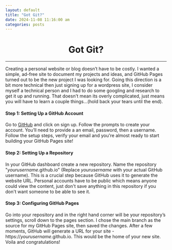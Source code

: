```yaml
---
layout: default
title: "Got Git?"
date: 2024-11-08 11:16:00 am
categories: posts
---
```


# <center> Got Git? </center>  
---  


Creating a personal website or blog doesn’t have to be costly. I wanted a simple, ad-free site to document my projects and ideas, and GitHub Pages turned out to be the new project I was looking for. Going this direction is a bit more technical then just signing up for a wordpress site, I consider myself a technical person and I had to do some googling and research to get it up and running. That doesn't mean its overly complicated, just means you will have to learn a couple things...(hold back your tears until the end).  


#### Step 1: Setting Up a GitHub Account  

Go to [GitHub](https://www.github.com) and click on sign up. Follow the prompts to create your account. You’ll need to provide a an email, password, then a username. Follow the setup steps, verify your email and you're almost ready to start building your GitHub Pages site!  


#### Step 2: Setting Up a Repository  

In your GitHub dashboard create a new repository. Name the repository "*yourusername*.github.io" (Replace *yourusername* with your actual GitHub username). This is a crucial step because GitHub uses it to generate the website URL. Personal accounts have to be public which means anyone could view the content, just don't save anything in this repository if you don't want someone to be able to see it.  


#### Step 3: Configuring GitHub Pages  

Go into your repository and in the right hand corner will be your repository’s settings, scroll down to the pages section. I chose the main branch as the source for my GitHub Pages site, then saved the changes. After a few moments, GitHub will generate a URL for your site - https://*yourusername*.github.io. This would be the home of your new site.
Voila and congratulations!  




